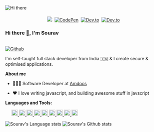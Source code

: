 <img src="https://i.giphy.com/media/YxIXSFbuRDFxBHIs0J/giphy.webp" alt="Hi there" align="center" />

<p align="center" style="margin-top: 20px">
<a href="https://souravdash.tech/"><img src="https://img.shields.io/badge/-PORTFOLIO-%23ff69b4&?style=for-the-badge&?color=ff69b4 alt="Portfolio" /></a>&nbsp;
<a href="https://codepen.io/sourav_dash"><img src="https://img.shields.io/badge/Codepen-000000?style=for-the-badge&logo=codepen&logoColor=white" alt="CodePen" /></a>&nbsp;
<a href="https://dev.to/yetanothersourav_"><img src="https://img.shields.io/badge/dev.to-2962FF?style=for-the-badge&logo=dev.to&logoColor=white" alt="Dev.to" /></a>&nbsp;
<a href="https://www.linkedin.com/in/yetanothersourav/"><img src="https://img.shields.io/badge/linkedin-0a66c2?style=for-the-badge&logo=dev.to&logoColor=white" alt="Dev.to" /></a>&nbsp;
</p>

### Hi there 👋, I'm Sourav

\
[![Github](https://img.shields.io/github/followers/yetanothersourav?label=Follow&style=social)](https://github.com/yetanothersourav)

I'm self-taught full stack developer from India 🇮🇳 & I create secure & optimised applications.

**About me**

- 👨🏻‍💻 Software Developer at [Amdocs](https://www.amdocs.com)

- ❤️ I love writing javascript, and building awesome stuff in javscript

**Languages and Tools:**

<div style="margin: 10px 20px;">
    <a href="https://www.w3.org/html/" target="_blank"> <img src="https://cdn.jsdelivr.net/gh/devicons/devicon/icons/html5/html5-original.svg" alt="html5" width="20" height="20"/> </a>
    <a href="https://www.w3.org/TR/2001/WD-css3-roadmap-20010523/" target="_blank"> <img src="https://cdn.jsdelivr.net/gh/devicons/devicon/icons/css3/css3-original.svg" alt="css3" width="20" height="20"/> </a>
    <a href="https://www.python.org" target="_blank"> <img src="https://cdn.jsdelivr.net/gh/devicons/devicon/icons/python/python-original.svg" alt="python" width="20" height="20"/> </a>
    <a href="https://www.javascript.com" target="_blank"> <img src="https://cdn.jsdelivr.net/gh/devicons/devicon/icons/javascript/javascript-original.svg" alt="javascript" width="20" height="20"/> </a>
    <a href="https://reactjs.org" target="_blank"> <img src="https://cdn.jsdelivr.net/gh/devicons/devicon/icons/react/react-original.svg" alt="react" width="20" height="20"/> </a>
    <a href="https://nodejs.org/en/" target="_blank"> <img src="https://cdn.jsdelivr.net/gh/devicons/devicon/icons/nodejs/nodejs-original.svg" alt="node" width="20" height="20"/> </a>
    <a href="https://www.php.net/" target="_blank"> <img src="https://cdn.jsdelivr.net/gh/devicons/devicon/icons/php/php-original.svg" alt="php" width="20" height="20"/> </a>
    <a href="https://laravel.com" target="_blank"> <img src="https://cdn.jsdelivr.net/gh/devicons/devicon/icons/laravel/laravel-plain.svg" alt="laravel" width="20" height="20"/> </a>
    <a href="https://aws.amazon.com" target="_blank"> <img src="https://cdn.jsdelivr.net/gh/devicons/devicon/icons/amazonwebservices/amazonwebservices-original.svg" alt="AWS" width="20" height="20"/> </a>
</div>

![Sourav's Language stats](https://github-readme-stats-taupe-pi.vercel.app/api/top-langs/?username=yetanothersourav&layout=compact&langs_count=3&hide_border=1&role=ORGANIZATION_MEMBER,OWNER,COLLABORATOR)
![Sourav's Github stats](https://github-readme-stats-taupe-pi.vercel.app/api?username=yetanothersourav&show_icons=true&count_private=true&line_height=28&hide_border=1&include_all_commits=true&card_width=450&role=OWNER,COLLABORATOR)

